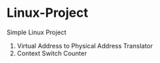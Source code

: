 # Linux-Project
Simple Linux Project
1. Virtual Address to Physical Address Translator
2. Context Switch Counter


